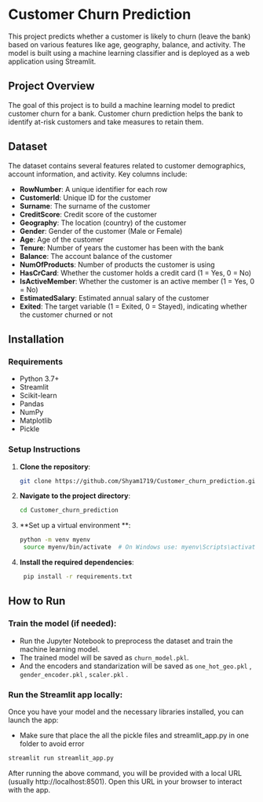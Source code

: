 # Customer Churn Prediction

This project predicts whether a customer is likely to churn (leave the bank) based on various features like age, geography, balance, and activity. The model is built using a machine learning classifier and is deployed as a web application using Streamlit.

## Project Overview
The goal of this project is to build a machine learning model to predict customer churn for a bank. Customer churn prediction helps the bank to identify at-risk customers and take measures to retain them.

## Dataset

The dataset contains several features related to customer demographics, account information, and activity. Key columns include:

- **RowNumber**: A unique identifier for each row
- **CustomerId**: Unique ID for the customer
- **Surname**: The surname of the customer
- **CreditScore**: Credit score of the customer
- **Geography**: The location (country) of the customer
- **Gender**: Gender of the customer (Male or Female)
- **Age**: Age of the customer
- **Tenure**: Number of years the customer has been with the bank
- **Balance**: The account balance of the customer
- **NumOfProducts**: Number of products the customer is using
- **HasCrCard**: Whether the customer holds a credit card (1 = Yes, 0 = No)
- **IsActiveMember**: Whether the customer is an active member (1 = Yes, 0 = No)
- **EstimatedSalary**: Estimated annual salary of the customer
- **Exited**: The target variable (1 = Exited, 0 = Stayed), indicating whether the customer churned or not

## Installation

### Requirements
- Python 3.7+
- Streamlit
- Scikit-learn
- Pandas
- NumPy
- Matplotlib
- Pickle

### Setup Instructions

1. **Clone the repository**:
   ```bash
   git clone https://github.com/Shyam1719/Customer_churn_prediction.git
2. **Navigate to the project directory**:
   ```bash
   cd Customer_churn_prediction
3. **Set up a virtual environment **:
   ```bash
   python -m venv myenv
    source myenv/bin/activate  # On Windows use: myenv\Scripts\activate
4. **Install the required dependencies**:
   ```bash
    pip install -r requirements.txt

## How to Run

### Train the model (if needed):

- Run the Jupyter Notebook to preprocess the dataset and train the machine learning model.
- The trained model will be saved as `churn_model.pkl`.
- And the encoders and standarization will be saved as `one_hot_geo.pkl` , `gender_encoder.pkl` , `scaler.pkl` .

### Run the Streamlit app locally:

Once you have your model and the necessary libraries installed, you can launch the app:
- Make sure that place the all the pickle files and streamlit_app.py in one folder to avoid error

```bash
streamlit run streamlit_app.py
```

After running the above command, you will be provided with a local URL (usually http://localhost:8501). Open this URL in your browser to interact with the app.
